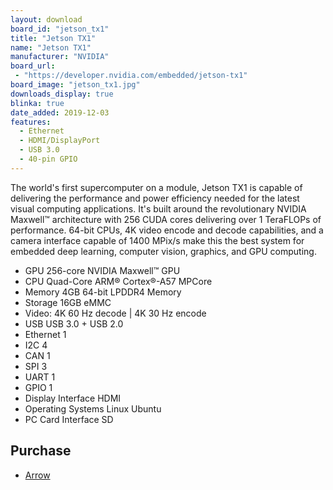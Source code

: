 ```yaml
---
layout: download
board_id: "jetson_tx1"
title: "Jetson TX1"
name: "Jetson TX1"
manufacturer: "NVIDIA"
board_url:
 - "https://developer.nvidia.com/embedded/jetson-tx1"
board_image: "jetson_tx1.jpg"
downloads_display: true
blinka: true
date_added: 2019-12-03
features:
  - Ethernet
  - HDMI/DisplayPort
  - USB 3.0
  - 40-pin GPIO
---
```


The world's first supercomputer on a module, Jetson TX1 is capable of delivering the performance and power efficiency needed for the latest visual computing applications. It's built around the revolutionary NVIDIA Maxwell™ architecture with 256 CUDA cores delivering over 1 TeraFLOPs of performance. 64-bit CPUs, 4K video encode and decode capabilities, and a camera interface capable of 1400 MPix/s make this the best system for embedded deep learning, computer vision, graphics, and GPU computing.

- GPU    256-core NVIDIA Maxwell™ GPU
- CPU    Quad-Core ARM® Cortex®-A57 MPCore
- Memory    4GB 64-bit LPDDR4 Memory
- Storage    16GB eMMC
- Video: 4K 60 Hz decode | 4K 30 Hz encode
- USB   USB 3.0 + USB 2.0
- Ethernet  1
- I2C   4
- CAN  1
- SPI   3
- UART  1
- GPIO  1
- Display Interface HDMI
- Operating Systems  Linux Ubuntu
- PC Card Interface SD

## Purchase
* [Arrow](https://www.arrow.com/en/products/900-82180-0001-000/nvidia)
